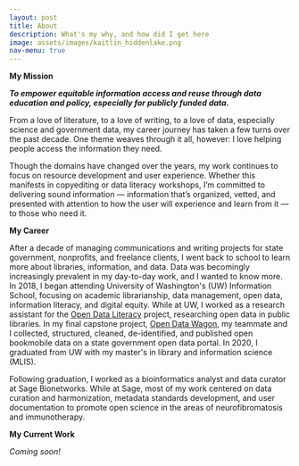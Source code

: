 ```yaml
---
layout: post
title: About
description: What's my why, and how did I get here
image: assets/images/kaitlin_hiddenlake.png
nav-menu: true
---
```


<b>My Mission

<i>To empower equitable information access and reuse through data education and policy, especially for publicly funded data.</i></b>

From a love of literature, to a love of writing, to a love of data, especially science and government data, my career journey has taken a few turns over the past decade. One theme weaves through it all, however: I love helping people access the information they need. 

Though the domains have changed over the years, my work continues to focus on resource development and user experience. Whether this manifests in copyediting or data literacy workshops, I’m committed to delivering sound information — information that’s organized, vetted, and presented with attention to how the user will experience and learn from it — to those who need it. 

<b>My Career</b>

After a decade of managing communications and writing projects for state government, nonprofits, and freelance clients, I went back to school to learn more about libraries, information, and data. Data was becomingly increasingly prevalent in my day-to-day work, and I wanted to know more. In 2018, I began attending University of Washington's (UW) Information School, focusing on academic librarianship, data management, open data, information literacy, and digital equity. While at UW, I worked as a research assistant for the <a href="http://odl.ischool.uw.edu/">Open Data Literacy</a> project, researching open data in public libraries. In my final capstone project, <a href="https://opendatawagon.github.io/">Open Data Wagon</a>, my teammate and I collected, structured, cleaned, de-identified, and published open bookmobile data on a state government open data portal. In 2020, I graduated from UW with my master's in library and information science (MLIS).

Following graduation, I worked as a bioinformatics analyst and data curator at Sage Bionetworks. While at Sage, most of my work centered on data curation and harmonization, metadata standards development, and user documentation to promote open science in the areas of neurofibromatosis and immunotherapy. 

<b>My Current Work</b>

<i>Coming soon!</i>